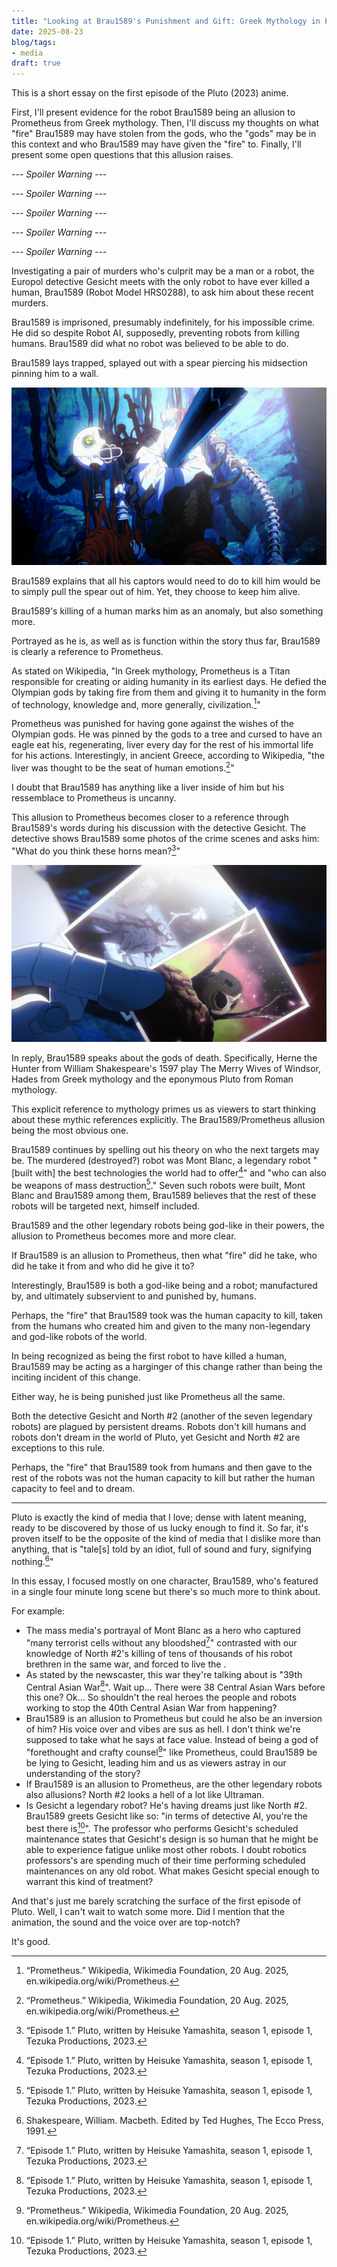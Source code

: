 ```yaml
---
title: "Looking at Brau1589's Punishment and Gift: Greek Mythology in Pluto Episode 1"
date: 2025-08-23
blog/tags:
- media
draft: true
---
```


This is a short essay on the first episode of the Pluto (2023) anime.

First, I'll present evidence for the robot Brau1589 being an allusion to Prometheus from Greek mythology. Then, I'll discuss my thoughts on what "fire" Brau1589 may have stolen from the gods, who the "gods" may be in this context and who Brau1589 may have given the "fire" to. Finally, I'll present some open questions that this allusion raises.

<!--more-->

*--- Spoiler Warning ---*

*--- Spoiler Warning ---*

*--- Spoiler Warning ---*

*--- Spoiler Warning ---*

*--- Spoiler Warning ---*

Investigating a pair of murders who's culprit may be a man or a robot, the Europol detective Gesicht meets with the only robot to have ever killed a human, Brau1589 (Robot Model HRS0288), to ask him about these recent murders.

Brau1589 is imprisoned, presumably indefinitely, for his impossible crime. He did so despite Robot AI, supposedly, preventing robots from killing humans. Brau1589 did what no robot was believed to be able to do.

Brau1589 lays trapped, splayed out with a spear piercing his midsection pinning him to a wall.

![](1.jpg)

Brau1589 explains that all his captors would need to do to kill him would be to simply pull the spear out of him. Yet, they choose to keep him alive.

Brau1589's killing of a human marks him as an anomaly, but also something more.

Portrayed as he is, as well as is function within the story thus far, Brau1589 is clearly a reference to Prometheus.

As stated on Wikipedia, "In Greek mythology, Prometheus is a Titan responsible for creating or aiding humanity in its earliest days. He defied the Olympian gods by taking fire from them and giving it to humanity in the form of technology, knowledge and, more generally, civilization.[^1]"

Prometheus was punished for having gone against the wishes of the Olympian gods. He was pinned by the gods to a tree and cursed to have an eagle eat his, regenerating, liver every day for the rest of his immortal life for his actions. Interestingly, in ancient Greece, according to Wikipedia, "the liver was thought to be the seat of human emotions.[^1]"

I doubt that Brau1589 has anything like a liver inside of him but his ressemblace to Prometheus is uncanny.

This allusion to Prometheus becomes closer to a reference through Brau1589's words during his discussion with the detective Gesicht. The detective shows Brau1589 some photos of the crime scenes and asks him: "What do you think these horns mean?[^2]"

![](2.jpg)

In reply, Brau1589 speaks about the gods of death. Specifically, Herne the Hunter from William Shakespeare's 1597 play The Merry Wives of Windsor, Hades from Greek mythology and the eponymous Pluto from Roman mythology.

This explicit reference to mythology primes us as viewers to start thinking about these mythic references explicitly. The Brau1589/Prometheus allusion being the most obvious one.

Brau1589 continues by spelling out his theory on who the next targets may be. The murdered (destroyed?) robot was Mont Blanc, a legendary robot "[built with] the best technologies the world had to offer[^2]" and "who can also be weapons of mass destruction[^2]." Seven such robots were built, Mont Blanc and Brau1589 among them, Brau1589 believes that the rest of these robots will be targeted next, himself included.

Brau1589 and the other legendary robots being god-like in their powers, the allusion to Prometheus becomes more and more clear.

If Brau1589 is an allusion to Prometheus, then what "fire" did he take, who did he take it from and who did he give it to?

Interestingly, Brau1589 is both a god-like being and a robot; manufactured by, and ultimately subservient to and punished by, humans.

Perhaps, the "fire" that Brau1589 took was the human capacity to kill, taken from the humans who created him and given to the many non-legendary and god-like robots of the world.

In being recognized as being the first robot to have killed a human, Brau1589 may be acting as a harginger of this change rather than being the inciting incident of this change.

Either way, he is being punished just like Prometheus all the same.

Both the detective Gesicht and North #2 (another of the seven legendary robots) are plagued by persistent dreams. Robots don't kill humans and robots don't dream in the world of Pluto, yet Gesicht and North #2 are exceptions to this rule.

Perhaps, the "fire" that Brau1589 took from humans and then gave to the rest of the robots was not the human capacity to kill but rather the human capacity to feel and to dream.

---

Pluto is exactly the kind of media that I love; dense with latent meaning, ready to be discovered by those of us lucky enough to find it. So far, it's proven itself to be the opposite of the kind of media that I dislike more than anything, that is "tale[s] told by an idiot, full of sound and fury, signifying nothing.[^3]"

In this essay, I focused mostly on one character, Brau1589, who's featured in a single four minute long scene but there's so much more to think about.

For example:
- The mass media's portrayal of Mont Blanc as a hero who captured "many terrorist cells without any bloodshed[^2]" contrasted with our knowledge of North #2's killing of tens of thousands of his robot brethren in the same war, and forced to live the .
- As stated by the newscaster, this war they're talking about is "39th Central Asian War[^2]". Wait up... There were 38 Central Asian Wars before this one? Ok... So shouldn't the real heroes the people and robots working to stop the 40th Central Asian War from happening?
- Brau1589 is an allusion to Prometheus but could he also be an inversion of him? His voice over and vibes are sus as hell. I don't think we're supposed to take what he says at face value. Instead of being a god of "forethought and crafty counsel[^1]" like Prometheus, could Brau1589 be be lying to Gesicht, leading him and us as viewers astray in our understanding of the story?
- If Brau1589 is an allusion to Prometheus, are the other legendary robots also allusions? North #2 looks a hell of a lot like Ultraman.
- Is Gesicht a legendary robot? He's having dreams just like North #2. Brau1589 greets Gesicht like so: "in terms of detective AI, you're the best there is[^2]". The professor who performs Gesicht's scheduled maintenance states that Gesicht's design is so human that he might be able to experience fatigue unlike most other robots. I doubt robotics professors's are spending much of their time performing scheduled maintenances on any old robot. What makes Gesicht special enough to warrant this kind of treatment?

And that's just me barely scratching the surface of the first episode of Pluto. Well, I can't wait to watch some more. Did I mention that the animation, the sound and the voice over are top-notch?

It's good.

[^1]: “Prometheus.” Wikipedia, Wikimedia Foundation, 20 Aug. 2025, en.wikipedia.org/wiki/Prometheus.
[^2]: “Episode 1.” Pluto, written by Heisuke Yamashita, season 1, episode 1, Tezuka Productions, 2023.
[^3]: Shakespeare, William. Macbeth. Edited by Ted Hughes, The Ecco Press, 1991.